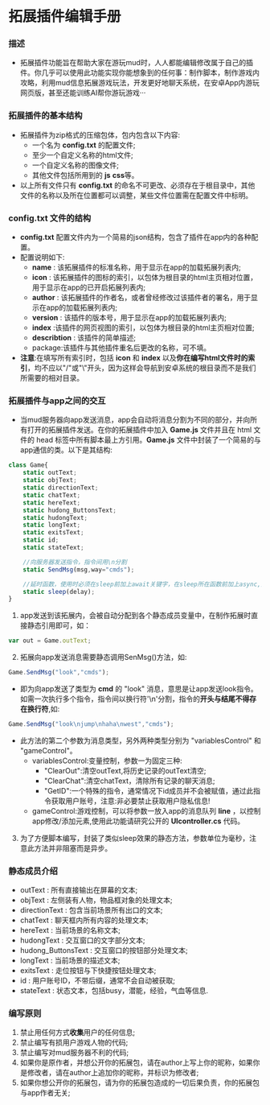 # 拓展插件编辑手册

### 描述
- 拓展插件功能旨在帮助大家在游玩mud时，人人都能编辑修改属于自己的插件。你几乎可以使用此功能实现你能想象到的任何事：制作脚本，制作游戏内攻略，利用mud信息拓展游戏玩法，开发更好地聊天系统，在安卓App内游玩网页版，甚至还能训练AI帮你游玩游戏···

### 拓展插件的基本结构

- 拓展插件为zip格式的压缩包体，包内包含以下内容:
    - 一个名为 **config.txt** 的配置文件;
    - 至少一个自定义名称的html文件;
    - 一个自定义名称的图像文件;
    - 其他文件包括所用到的 **js** **css**等。
- 以上所有文件只有 **config.txt** 的命名不可更改、必须存在于根目录中，其他文件的名称以及所在位置都可以调整，某些文件位置需在配置文件中标明。

### **config.txt** 文件的结构
- **config.txt** 配置文件内为一个简易的json结构，包含了插件在app内的各种配置。
- 配置说明如下:
    - **name** : 该拓展插件的标准名称，用于显示在app的加载拓展列表内;
	- **icon** : 该拓展插件的图标的索引，以包体为根目录的html主页相对位置，用于显示在app的已开启拓展列表内;
	- **author** : 该拓展插件的作者名，或者曾经修改过该插件者的署名，用于显示在app的加载拓展列表内;
	- **version** : 该插件的版本号，用于显示在app的加载拓展列表内;
	- **index**  :该插件的网页视图的索引，以包体为根目录的html主页相对位置;
	- **describtion** : 该插件的简单描述;
	- package:该插件与其他插件重名后更改的名称，可不填。
- **注意**:在填写所有索引时，包括 **icon** 和 **index** 以及**你在编写html文件时的索引**，均不应以"/"或"\\"开头，因为这样会导航到安卓系统的根目录而不是我们所需要的相对目录。

### 拓展插件与app之间的交互
- 当mud服务器向app发送消息，app会自动将消息分割为不同的部分，并向所有打开的拓展插件发送。在你的拓展插件中加入 **Game.js** 文件并且在 html 文件的 head 标签中所有脚本最上方引用。**Game.js** 文件中封装了一个简易的与app通信的类。以下是其结构:
```JavaScript
class Game{
    static outText;
    static objText;
    static directionText;
    static chatText;
    static hereText;
    static hudong_ButtonsText;
    static hudongText;
    static longText;
    static exitsText;
    static id;
    static stateText;

    //向服务器发送指令，指令间用\n分割
    static SendMsg(msg,way="cmds");

    //延时函数，使用时必须在sleep前加上await关键字，在sleep所在函数前加上async,注意异步
    static sleep(delay);
}
```
1. app发送到该拓展内，会被自动分配到各个静态成员变量中，在制作拓展时直接静态引用即可，如：
```javascript
var out = Game.outText;
```
2. 拓展向app发送消息需要静态调用SenMsg()方法，如:
```javascript
Game.SendMsg("look","cmds");
```
- 即为向app发送了类型为 **cmd** 的 "look" 消息，意思是让app发送look指令。如需一次执行多个指令，指令间以换行符'\n'分割，指令的**开头与结尾不得存在换行符**,如:
```javascript
Game.SendMsg("look\njump\nhaha\nwest","cmds");
```
- 此方法的第二个参数为消息类型，另外两种类型分别为 "variablesControl" 和 "gameControl"。
    - variablesControl:变量控制，参数一为固定三种:
		- "ClearOut":清空outText,将历史记录的outText清空;
		- "ClearChat":清空chatText，清除所有记录的聊天消息;
		- "GetID":一个特殊的指令，通常情况下id成员并不会被赋值，通过此指令获取用户账号，注意:非必要禁止获取用户隐私信息!
    - gameControl:游戏控制，可以将参数一放入app的消息队列 **line** ，以控制app修改/添加元素,使用此功能请研究公开的 **UIcontroller.cs** 代码。
3. 为了方便脚本编写，封装了类似sleep效果的静态方法，参数单位为毫秒，注意此方法并非阻塞而是异步。

### 静态成员介绍
- outText : 所有直接输出在屏幕的文本;
- objText : 左侧装有人物，物品框对象的处理文本;
- directionText : 包含当前场景所有出口的文本;
- chatText : 聊天框内所有内容的处理文本;
- hereText : 当前场景的名称文本;
- hudongText : 交互窗口的文字部分文本;
- hudong_ButtonsText : 交互窗口的按钮部分处理文本;
- longText : 当前场景的描述文本;
- exitsText : 走位按钮与下快捷按钮处理文本;
- id : 用户账号ID，不带后缀，通常不会自动被获取;
- stateText : 状态文本，包括busy，潜能，经验，气血等信息.

### 编写原则
1. 禁止用任何方式**收集**用户的任何信息;
2. 禁止编写有损用户游戏人物的代码;
3. 禁止编写对mud服务器不利的代码;
4. 如果你是原作者，并想公开你的拓展包，请在author上写上你的昵称，如果你是修改者，请在author上追加你的昵称，并标识为修改者;
5. 如果你想公开你的拓展包，请为你的拓展包造成的一切后果负责，你的拓展包与app作者无关;




